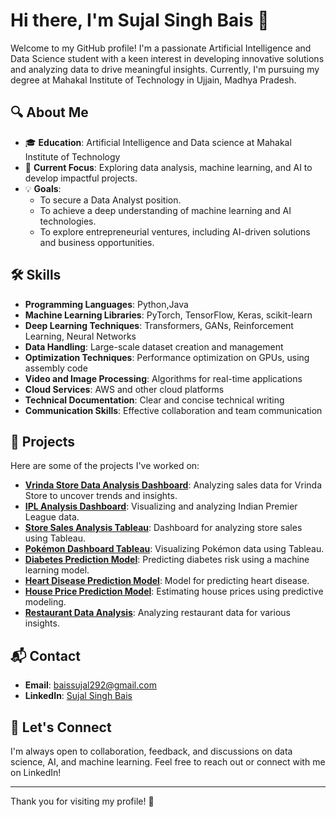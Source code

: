 # Hi there, I'm Sujal Singh Bais 👋

Welcome to my GitHub profile! I'm a passionate Artificial Intelligence and Data Science student with a keen interest in developing innovative solutions and analyzing data to drive meaningful insights. Currently, I'm pursuing my degree at Mahakal Institute of Technology in Ujjain, Madhya Pradesh.

## 🔍 About Me

- 🎓 **Education**: Artificial Intelligence and Data science at Mahakal Institute of Technology
- 💼 **Current Focus**: Exploring data analysis, machine learning, and AI to develop impactful projects.
- 💡 **Goals**: 
  - To secure a Data Analyst position.
  - To achieve a deep understanding of machine learning and AI technologies.
  - To explore entrepreneurial ventures, including AI-driven solutions and business opportunities.

## 🛠️ Skills

- **Programming Languages**: Python,Java 
- **Machine Learning Libraries**: PyTorch, TensorFlow, Keras, scikit-learn
- **Deep Learning Techniques**: Transformers, GANs, Reinforcement Learning, Neural Networks
- **Data Handling**: Large-scale dataset creation and management
- **Optimization Techniques**: Performance optimization on GPUs, using assembly code
- **Video and Image Processing**: Algorithms for real-time applications
- **Cloud Services**: AWS and other cloud platforms
- **Technical Documentation**: Clear and concise technical writing
- **Communication Skills**: Effective collaboration and team communication

## 📂 Projects

Here are some of the projects I've worked on:

- **[Vrinda Store Data Analysis Dashboard](https://github.com/yourusername/Vrinda-Store-Data-Analysis-Dashboard)**: Analyzing sales data for Vrinda Store to uncover trends and insights.
- **[IPL Analysis Dashboard](https://github.com/yourusername/IPL-Analysis-Dashboard)**: Visualizing and analyzing Indian Premier League data.
- **[Store Sales Analysis Tableau](https://github.com/yourusername/Store-Sales-Analysis-Tableau)**: Dashboard for analyzing store sales using Tableau.
- **[Pokémon Dashboard Tableau](https://github.com/yourusername/Pokemon-Dashboard-Tableau)**: Visualizing Pokémon data using Tableau.
- **[Diabetes Prediction Model](https://github.com/yourusername/Diabetes-Prediction-Model)**: Predicting diabetes risk using a machine learning model.
- **[Heart Disease Prediction Model](https://github.com/yourusername/Heart-Disease-Prediction-Model)**: Model for predicting heart disease.
- **[House Price Prediction Model](https://github.com/yourusername/House-Price-Prediction-Model)**: Estimating house prices using predictive modeling.
- **[Restaurant Data Analysis](https://github.com/yourusername/Restaurant-Data-Analysis)**: Analyzing restaurant data for various insights.

## 📬 Contact

- **Email**: [baissujal292@gmail.com](mailto:baissujal292@gmail.com)
- **LinkedIn**: [Sujal Singh Bais](https://linkedin.com/in/sujalsingh07)

## 🤝 Let's Connect

I'm always open to collaboration, feedback, and discussions on data science, AI, and machine learning. Feel free to reach out or connect with me on LinkedIn!

---

Thank you for visiting my profile! 🚀
